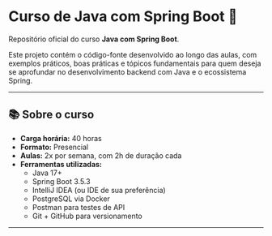 # Curso de Java com Spring Boot 🌱

Repositório oficial do curso **Java com Spring Boot**.

Este projeto contém o código-fonte desenvolvido ao longo das aulas, com exemplos práticos, boas práticas e tópicos fundamentais para quem deseja se aprofundar no desenvolvimento backend com Java e o ecossistema Spring.

---

## 📚 Sobre o curso

- **Carga horária:** 40 horas
- **Formato:** Presencial
- **Aulas:** 2x por semana, com 2h de duração cada
- **Ferramentas utilizadas:**
    - Java 17+
    - Spring Boot 3.5.3
    - IntelliJ IDEA (ou IDE de sua preferência)
    - PostgreSQL via Docker
    - Postman para testes de API
    - Git + GitHub para versionamento
---